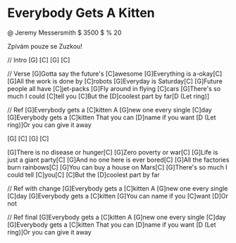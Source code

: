 # Everybody Gets A Kitten
@ Jeremy Messersmith
$ 3500 $
% 20

Zpívám pouze se Zuzkou!

// Intro
[G] [C] [G] [C]
 
// Verse
[G]Gotta say the future's [C]awesome
[G]Everything is a-okay[C]
[G]All the work is done by [C]robots
[G]Everyday is Saturday[C]
[G]Future people all have [C]jet-packs
[G]Fly around in flying [C]cars
[G]There's so much I could [C]tell you
[C]But the [D]coolest part by far[D (Let ring)]
 
// Ref
[G]Everybody gets a [C]kitten
A [G]new one every single [C]day
[G]Everybody gets a [C]kitten
That you can [D]name if you want
[D (Let ring)]Or you can give it away
 
[G] [C] [G] [C]
 
[G]There is no disease or hunger[C]
[G]Zero poverty or war[C]
[G]Life is just a giant party[C]
[G]And no one here is ever bored[C]
[G]All the factories burn rainbows[C]
[G]You can buy a house on Mars[C]
[G]There's so much I could tell [C]you[C]
[C]But the [D]coolest part by far

// Ref with change
[G]Everybody gets a [C]kitten
A [G]new one every single [C]day
[G]Everybody gets a [C]kitten
[G]You can name if you [C]want
[D]Or not
 
// Ref final
[G]Everybody gets a [C]kitten
A [G]new one every single [C]day
[G]Everybody gets a [C]kitten
That you can [D]name if you want
[D (Let ring)]Or you can give it away